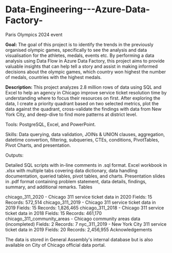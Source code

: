 # Data-Engineering---Azure-Data-Factory-

Paris Olympics 2024 event 

<b>Goal:</b> The goal of this project is to identify the trends in the previously organised olympic games, specifically to see the analysis and data visualisation for the athletes, medals, events etc.  By performing a data analysis using Data Flow in Azure Data Factory, this project aims to provide valuable insights that can help tell a story and assist in making informed decisions about the olympic games, which country won highest the number of medals, countries with the highest medals.

<b>Description:</b> This project analyzes 2.8 million rows of data using SQL and Excel to help an agency in Chicago improve service ticket resolution time by understanding where to focus their resources on first. After exploring the data, I create a priority quadrant based on two selected metrics, plot the data against the quadrant, cross-validate the findings with data from New York City, and deep-dive to find more patterns at district level.

Tools: PostgreSQL, Excel, and PowerPoint.

Skills: Data querying, data validation, JOINs & UNION clauses, aggregation, datetime convertion, filtering, subqueries, CTEs, conditions, PivotTables, Pivot Charts, and presentation.

Outputs:

Detailed SQL scripts with in-line comments in .sql format.
Excel workbook in .xlsx with multiple tabs covering data dictionary, data handling documentation, queried tables, pivot tables, and charts.
Presentation slides in .pdf format containing problem statement, data details, findings, summary, and additional remarks.
Tables

chicago_311_2020 - Chicago 311 service ticket data in 2020
Fields: 15
Records: 572,514
chicago_311_2019 - Chicago 311 service ticket data in 2019
Fields: 15
Records: 1,826,465
chicago_311_2018 - Chicago 311 service ticket data in 2018
Fields: 15
Records: 461,170
chicago_311_community_areas - Chicago community areas data (incompleted)
Fields: 2
Records: 7
nyc_311_2019 - New York City 311 service ticket data in 2019
Fields: 20
Records: 2,456,955
Acknowledgements

The data is stored in General Assembly's internal database but is also available on City of Chicago official data portal.
